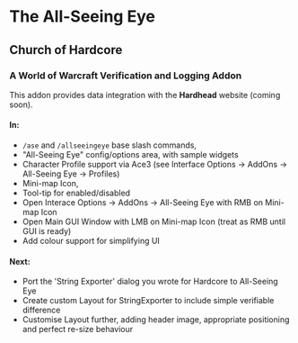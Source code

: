 # The All-Seeing Eye
## Church of Hardcore
### A World of Warcraft Verification and Logging Addon

This addon provides data integration with the **Hardhead** website (coming soon).

#### In:
 - `/ase` and `/allseeingeye` base slash commands,
 - "All-Seeing Eye" config/options area, with sample widgets
 - Character Profile support via Ace3 (see Interface Options -> AddOns -> All-Seeing Eye -> Profiles) 
 - Mini-map Icon,
 - Tool-tip for enabled/disabled
 - Open Interace Options -> AddOns -> All-Seeing Eye with RMB on Mini-map Icon
 - Open Main GUI Window with LMB on Mini-map Icon (treat as RMB until GUI is ready)
 - Add colour support for simplifying UI

#### Next:
 - Port the 'String Exporter' dialog you wrote for Hardcore to All-Seeing Eye
 - Create custom Layout for StringExporter to include simple verifiable difference
 - Customise Layout further, adding header image, appropriate positioning and perfect re-size behaviour
